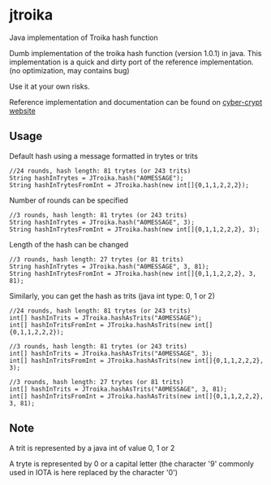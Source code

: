 # jtroika
Java implementation of Troika hash function


Dumb implementation of the troika hash function (version 1.0.1) in java.
This implementation is a quick and dirty port of the reference implementation. (no optimization, may contains bug)

Use it at your own risks.

Reference implementation and documentation can be found on [cyber-crypt website](https://www.cyber-crypt.com/troika/)


## Usage

Default hash using a message formatted in trytes or trits 

    //24 rounds, hash length: 81 trytes (or 243 trits)
    String hashInTrytes = JTroika.hash("A0MESSAGE");
    String hashInTrytesFromInt = JTroika.hash(new int[]{0,1,1,2,2,2});

Number of rounds can be specified
    
    //3 rounds, hash length: 81 trytes (or 243 trits)
    String hashInTrytes = JTroika.hash("A0MESSAGE", 3);
    String hashInTrytesFromInt = JTroika.hash(new int[]{0,1,1,2,2,2}, 3);

Length of the hash can be changed

    //3 rounds, hash length: 27 trytes (or 81 trits)
    String hashInTrytes = JTroika.hash("A0MESSAGE", 3, 81);
    String hashInTrytesFromInt = JTroika.hash(new int[]{0,1,1,2,2,2}, 3, 81);

Similarly, you can get the hash as trits (java int type: 0, 1 or 2)

    //24 rounds, hash length: 81 trytes (or 243 trits)
    int[] hashInTrits = JTroika.hashAsTrits("A0MESSAGE");
    int[] hashInTritsFromInt = JTroika.hashAsTrits(new int[]{0,1,1,2,2,2});
        
    //3 rounds, hash length: 81 trytes (or 243 trits)
    int[] hashInTrits = JTroika.hashAsTrits("A0MESSAGE", 3);
    int[] hashInTritsFromInt = JTroika.hashAsTrits(new int[]{0,1,1,2,2,2}, 3);
        
    //3 rounds, hash length: 27 trytes (or 81 trits)
    int[] hashInTrits = JTroika.hashAsTrits("A0MESSAGE", 3, 81);
    int[] hashInTritsFromInt = JTroika.hashAsTrits(new int[]{0,1,1,2,2,2}, 3, 81);

## Note

A trit is represented by a java int of value 0, 1 or 2

A tryte is represented by 0 or a capital letter (the character '9' commonly used in IOTA is here replaced by the character '0')